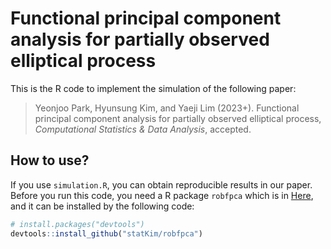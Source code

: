 # Functional principal component analysis for partially observed elliptical process

This is the R code to implement the simulation of the following paper:
> Yeonjoo Park, Hyunsung Kim, and Yaeji Lim (2023+). Functional principal component analysis for partially observed elliptical process, *Computational Statistics & Data Analysis*, accepted.

## How to use?

If you use `simulation.R`, you can obtain reproducible results in our paper.
Before you run this code, you need a R package `robfpca` which is in [Here](https://github.com/statKim/robfpca), and it can be installed by the following code:

``` r
# install.packages("devtools")
devtools::install_github("statKim/robfpca")
```
